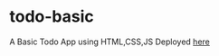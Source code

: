 # todo-basic
A Basic Todo App using HTML,CSS,JS
Deployed [here](https://siddharth25pandey.github.io/todo-basic/)
